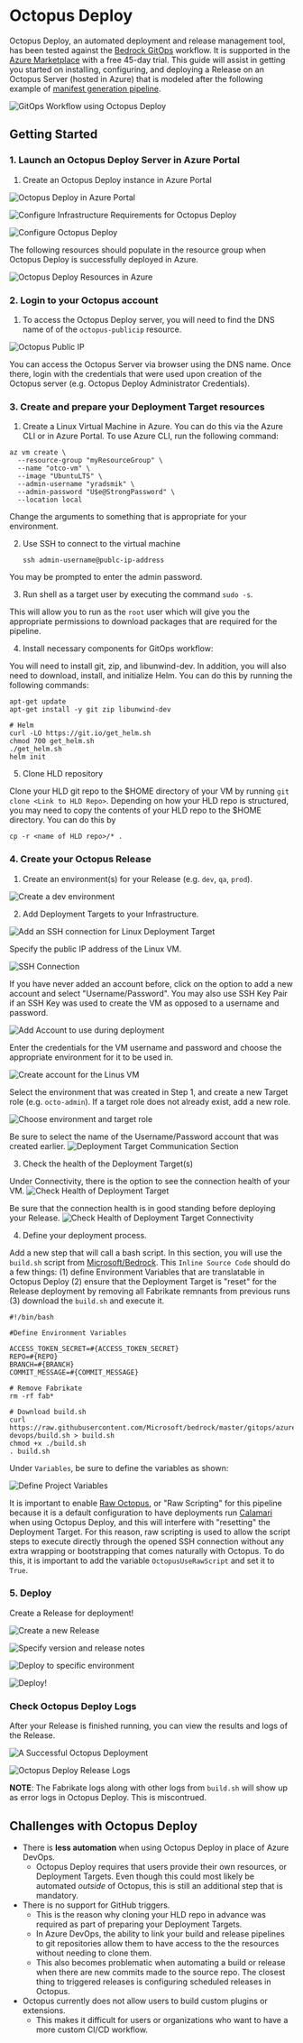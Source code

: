 # Octopus Deploy

Octopus Deploy, an automated deployment and release management tool, has been tested against the [Bedrock GitOps](https://github.com/Microsoft/bedrock/blob/master/gitops/PipelineThinking.md) workflow. It is supported in the [Azure Marketplace](https://azuremarketplace.microsoft.com/en-us/marketplace/apps/octopus.octopusdeploy) with a free 45-day trial. This guide will assist in getting you started on installing, configuring, and deploying a Release on an Octopus Server (hosted in Azure) that is modeled after the following example of [manifest generation pipeline](../azure-devops/ManifestGeneration.md).


![GitOps Workflow using Octopus Deploy](images/gitops-octopus-deploy.png)


## Getting Started

### 1. Launch an Octopus Deploy Server in Azure Portal

1. Create an Octopus Deploy instance in Azure Portal

![Octopus Deploy in Azure Portal](images/create-octopus-deploy.png)

![Configure Infrastructure Requirements for Octopus Deploy](images/create-octopus-deploy-2.png)

![Configure Octopus Deploy](images/create-octopus-deploy-3.png)

The following resources should populate in the resource group when Octopus Deploy is successfully deployed in Azure.

![Octopus Deploy Resources in Azure](images/octopus-deploy-resources.png)

### 2. Login to your Octopus account

1. To access the Octopus Deploy server, you will need to find the DNS name of of the `octopus-publicip` resource.

![Octopus Public IP](images/octopus-public-ip.png)

You can access the Octopus Server via browser using the DNS name. Once there, login with the credentials that were used upon creation of the Octopus server (e.g. Octopus Deploy Administrator Credentials).

### 3. Create and prepare your Deployment Target resources

1. Create a Linux Virtual Machine in Azure. You can do this via the Azure CLI or in Azure Portal. To use Azure CLI, run the following command:

```
az vm create \
  --resource-group "myResourceGroup" \
  --name "otco-vm" \
  --image "UbuntuLTS" \
  --admin-username "yradsmik" \
  --admin-password "U$e@StrongPassword" \
  --location local
```
Change the arguments to something that is appropriate for your environment.

2. Use SSH to connect to the virtual machine

    `ssh admin-username@publc-ip-address`

You may be prompted to enter the admin password.

3. Run shell as a target user by executing the command `sudo -s`.

This will allow you to run as the `root` user which will give you the appropriate permissions to download packages that are required for the pipeline.

4. Install necessary components for GitOps workflow:

You will need to install git, zip, and libunwind-dev. In addition, you will also need to download, install, and initialize Helm. You can do this by running the following commands:

```
apt-get update
apt-get install -y git zip libunwind-dev

# Helm
curl -LO https://git.io/get_helm.sh
chmod 700 get_helm.sh
./get_helm.sh
helm init
```

5. Clone HLD repository

Clone your HLD git repo to the $HOME directory of your VM by running `git clone <Link to HLD Repo>`. Depending on how your HLD repo is structured, you may need to copy the contents of your HLD repo to the $HOME directory. You can do this by

   `cp -r <name of HLD repo>/* .`

### 4. Create your Octopus Release

1. Create an environment(s) for your Release (e.g. `dev`, `qa`, `prod`).

![Create a `dev` environment](images/octopus-create-env.png)

2. Add Deployment Targets to your Infrastructure.

![Add an SSH connection for Linux Deployment Target](images/add-deployment-target.png)

Specify the public IP address of the Linux VM.

![SSH Connection](images/ssh-connection.png)

If you have never added an account before, click on the option to add a new account and select "Username/Password". You may also use SSH Key Pair if an SSH Key was used to create the VM as opposed to a username and password.

![Add Account to use during deployment](images/octopus-add-account.png)

Enter the credentials for the VM username and password and choose the appropriate environment for it to be used in.

![Create account for the Linus VM](images/octo-create-account.png)

Select the environment that was created in Step 1, and create a new Target role (e.g. `octo-admin`). If a target role does not already exist, add a new role.

![Choose environment and target role](images/octo-choose-env-role.png)

Be sure to select the name of the Username/Password account that was created earlier.
![Deployment Target Communication Section](images/octo-deploy-target-communication.png)

3. Check the health of the Deployment Target(s)

Under Connectivity, there is the option to see the connection health of your VM.
![Check Health of Deployment Target](images/octo-deploy-target-health1.png)

Be sure that the connection health is in good standing before deploying your Release.
![Check Health of Deployment Target Connectivity](images/octo-deploy-target-health2.png)

4. Define your deployment process.

Add a new step that will call a bash script. In this section, you will use the `build.sh` script from [Microsoft/Bedrock](https://github.com/Microsoft/bedrock/blob/master/gitops/azure-devops/build.sh). This `Inline Source Code` should do a few things: (1) define Environment Variables that are translatable in Octopus Deploy (2) ensure that the Deployment Target is "reset" for the Release deployment by removing all Fabrikate remnants from previous runs (3) download the `build.sh` and execute it.

```
#!/bin/bash

#Define Environment Variables

ACCESS_TOKEN_SECRET=#{ACCESS_TOKEN_SECRET}
REPO=#{REPO}
BRANCH=#{BRANCH}
COMMIT_MESSAGE=#{COMMIT_MESSAGE}

# Remove Fabrikate
rm -rf fab*

# Download build.sh
curl https://raw.githubusercontent.com/Microsoft/bedrock/master/gitops/azure-devops/build.sh > build.sh
chmod +x ./build.sh
. build.sh
```

Under `Variables`, be sure to define the variables as shown:

![Define Project Variables](images/octo-env-variables.png)

It is important to enable [Raw Octopus](https://octopus.com/blog/trying-raw-octopus), or "Raw Scripting" for this pipeline because it is a default configuration to have deployments run [Calamari](https://octopus.com/docs/api-and-integration/calamari) when using Octopus Deploy, and this will interfere with "resetting" the Deployment Target. For this reason, raw scripting is used to allow the script steps to execute directly through the opened SSH connection without any extra wrapping or bootstrapping that comes naturally with Octopus. To do this, it is important to add the variable `OctopusUseRawScript` and set it to `True`.

### 5. Deploy

Create a Release for deployment!

![Create a new Release](images/octo-release1.png)

![Specify version and release notes](images/octo-release2.png)

![Deploy to specific environment](images/octo-release3.png)

![Deploy!](images/octo-release4.png)

### Check Octopus Deploy Logs

After your Release is finished running, you can view the results and logs of the Release.

![A Successful Octopus Deployment](images/octo-successful-deploy.png)

![Octopus Deploy Release Logs](images/octo-release-logs.png)

**NOTE**: The Fabrikate logs along with other logs from `build.sh` will show up as error logs in Octopus Deploy. This is miscontrued.

## Challenges with Octopus Deploy

- There is **less automation** when using Octopus Deploy in place of Azure DevOps.
    - Octopus Deploy requires that users provide their own resources, or Deployment Targets. Even though this could most likely be automated _outside_ of Octopus, this is still an additional step that is mandatory.
- There is no support for GitHub triggers.
    - This is the reason why cloning your HLD repo in advance was required as part of preparing your Deployment Targets.
    - In Azure DevOps, the ability to link your build and release pipelines to git repositories allow them to have access to the the resources without needing to clone them.
    - This also becomes problematic when automating a build or release when there are new commits made to the source repo. The closest thing to triggered releases is configuring scheduled releases in Octopus.
- Octopus currently does not allow users to build custom plugins or extensions.
    - This makes it difficult for users or organizations who want to have a more custom CI/CD workflow.
